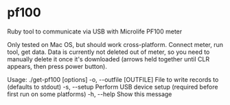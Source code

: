 # pf100
Ruby tool to communicate via USB with Microlife PF100 meter

Only tested on Mac OS, but should work cross-platform.
Connect meter, run tool, get data. Data is currently not deleted out of meter, so you need to manually delete it once it's downloaded (arrows held together until CLR appears, then press power button).

Usage: ./get-pf100 [options]
    -o, --outfile [OUTFILE]          File to write records to
                                     (defaults to stdout)
    -s, --setup                      Perform USB device setup
                                     (required before first run on some platforms)
    -h, --help                       Show this message

